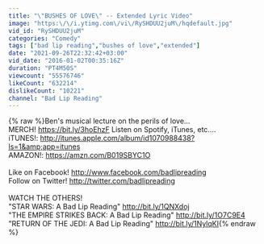 ```yaml
---
title: "\"BUSHES OF LOVE\" -- Extended Lyric Video"
image: "https:\/\/i.ytimg.com\/vi\/RySHDUU2juM\/hqdefault.jpg"
vid_id: "RySHDUU2juM"
categories: "Comedy"
tags: ["bad lip reading","bushes of love","extended"]
date: "2021-09-26T22:32:42+03:00"
vid_date: "2016-01-02T00:35:16Z"
duration: "PT4M50S"
viewcount: "55576746"
likeCount: "632214"
dislikeCount: "10221"
channel: "Bad Lip Reading"
---
```

{% raw %}Ben's musical lecture on the perils of love... <br />MERCH! <a rel="nofollow" target="blank" href="https://bit.ly/3hoEhzF">https://bit.ly/3hoEhzF</a> Listen on Spotify, iTunes, etc....<br />iTUNES!: <a rel="nofollow" target="blank" href="http://itunes.apple.com/album/id1070988438?ls=1&amp;app=itunes">http://itunes.apple.com/album/id1070988438?ls=1&amp;app=itunes</a><br />AMAZON!: <a rel="nofollow" target="blank" href="https://amzn.com/B019SBYC1O">https://amzn.com/B019SBYC1O</a><br /><br />Like on Facebook! <a rel="nofollow" target="blank" href="http://www.facebook.com/badlipreading">http://www.facebook.com/badlipreading</a><br />Follow on Twitter! <a rel="nofollow" target="blank" href="http://twitter.com/badlipreading">http://twitter.com/badlipreading</a><br /><br />WATCH THE OTHERS!<br />&quot;STAR WARS: A Bad Lip Reading&quot; <a rel="nofollow" target="blank" href="http://bit.ly/1QNXdoj">http://bit.ly/1QNXdoj</a><br />&quot;THE EMPIRE STRIKES BACK: A Bad Lip Reading&quot; <a rel="nofollow" target="blank" href="http://bit.ly/1O7C9E4">http://bit.ly/1O7C9E4</a><br />&quot;RETURN OF THE JEDI: A Bad Lip Reading&quot; <a rel="nofollow" target="blank" href="http://bit.ly/1NylqKI">http://bit.ly/1NylqKI</a>{% endraw %}
